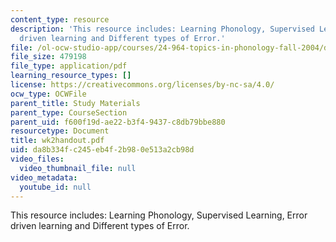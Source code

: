 ```yaml
---
content_type: resource
description: 'This resource includes: Learning Phonology, Supervised Learning, Error
  driven learning and Different types of Error.'
file: /ol-ocw-studio-app/courses/24-964-topics-in-phonology-fall-2004/da8b334fc245eb4f2b980e513a2cb98d_wk2handout.pdf
file_size: 479198
file_type: application/pdf
learning_resource_types: []
license: https://creativecommons.org/licenses/by-nc-sa/4.0/
ocw_type: OCWFile
parent_title: Study Materials
parent_type: CourseSection
parent_uid: f600f19d-ae22-b3f4-9437-c8db79bbe880
resourcetype: Document
title: wk2handout.pdf
uid: da8b334f-c245-eb4f-2b98-0e513a2cb98d
video_files:
  video_thumbnail_file: null
video_metadata:
  youtube_id: null
---
```

This resource includes: Learning Phonology, Supervised Learning, Error driven learning and Different types of Error.
